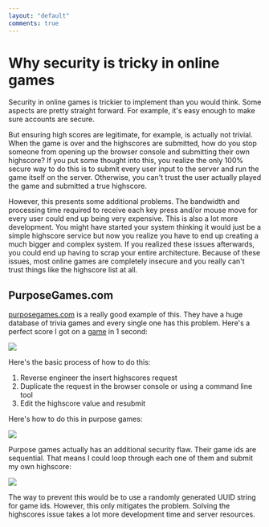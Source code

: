 ```yaml
--- 
layout: "default"
comments: true
---
```

# Why security is tricky in online games

Security in online games is trickier to implement than you would think.  Some aspects are pretty straight forward. For example, it's easy enough to make sure accounts are secure. 

But ensuring high scores are legitimate, for example, is actually not trivial. When the game is over and the highscores are submitted, how do you stop someone from opening up the browser console and submitting their own highscore? If you put some thought into this, you realize the only 100% secure way to do this is to submit every user input to the server and run the game itself on the server. Otherwise, you can't trust the user actually played the game and submitted a true highscore.

However, this presents some additional problems. The bandwidth and processing time required to receive each key press and/or mouse move for every user could end up being very expensive. This is also a lot more development. You might have started your system thinking it would just be a simple highscore service but now you realize you have to end up creating a much bigger and complex system. If you realized these issues afterwards, you could end up having to scrap your entire architecture.  Because of these issues, most online games are completely insecure and you really can't trust things like the highscore list at all. 

## PurposeGames.com
[purposegames.com](http://www.purposegames.com/) is a really good example of this. They have a huge database of trivia games and every single one has this problem. Here's a perfect score I got on a [game](http://www.purposegames.com/game/countries-of-south-america-quiz) in 1 second:

<img src='https://raw.githubusercontent.com/BenLorantfy/BenLorantfy.github.io/master/img/hacked_highscores.png'/>

Here's the basic process of how to do this:

1. Reverse engineer the insert highscores request
2. Duplicate the request in the browser console or using a command line tool
3. Edit the highscore value and resubmit

Here's how to do this in purpose games:

<img src='https://raw.githubusercontent.com/BenLorantfy/BenLorantfy.github.io/master/img/hacked_console.png'/>

Purpose games actually has an additional security flaw. Their game ids are sequential. That means I could loop through each one of them and submit my own highscore:

<img src='https://raw.githubusercontent.com/BenLorantfy/BenLorantfy.github.io/master/img/hacked_console2.png'/>

The way to prevent this would be to use a randomly generated UUID string for game ids. However, this only mitigates the problem. Solving the highscores issue takes a lot more development time and server resources.

